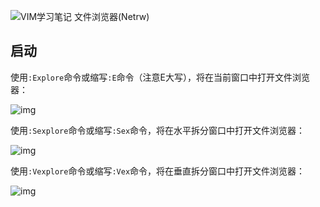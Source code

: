 ![VIM学习笔记  文件浏览器(Netrw)](https://pic1.zhimg.com/v2-5f89cf58be155f94e6d9382f1d9a3663_1440w.jpg?source=172ae18b)



## **启动**

使用`:Explore`命令或缩写`:E`命令（注意E大写），将在当前窗口中打开文件浏览器：

![img](https://pic4.zhimg.com/80/v2-779a8a5ab0e3a38a3fa4c9ebc4f83a43_1440w.jpg)



使用`:Sexplore`命令或缩写`:Sex`命令，将在水平拆分窗口中打开文件浏览器：

![img](https://pic1.zhimg.com/80/v2-60d4ed7082fab80291e3df757844e480_1440w.jpg)

使用`:Vexplore`命令或缩写`:Vex`命令，将在垂直拆分窗口中打开文件浏览器：

![img](https://pic2.zhimg.com/80/v2-443beb3b6c84b0d8c0b6f0b3e7764ea5_1440w.jpg)



